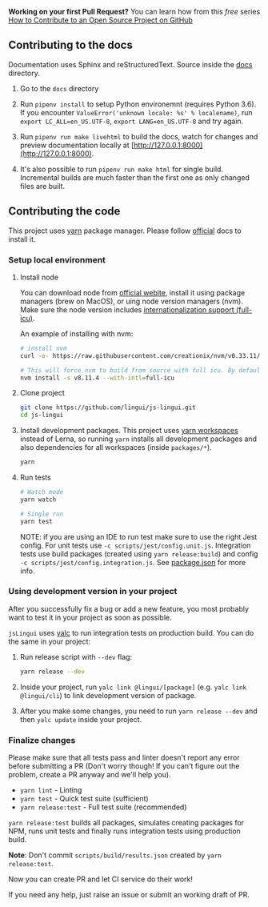 **Working on your first Pull Request?** You can learn how from this *free* series
[How to Contribute to an Open Source Project on GitHub](https://egghead.io/series/how-to-contribute-to-an-open-source-project-on-github)

## Contributing to the docs

Documentation uses Sphinx and reStructuredText. Source inside the
[docs](https://github.com/lingui/js-lingui/tree/master/docs) directory.

1. Go to the `docs` directory

2. Run `pipenv install` to setup Python environemnt (requires Python 3.6).
   If you encounter `ValueError('unknown locale: %s' % localename)`,
   run `export LC_ALL=en_US.UTF-8`, `export LANG=en_US.UTF-8` and try again.

3. Run `pipenv run make livehtml` to build the docs, watch for changes and preview
   documentation locally at [http://127.0.0.1:8000](http://127.0.0.1:8000).

4. It's also possible to run `pipenv run make html` for single build. Incremental builds
   are much faster than the first one as only changed files are built.

## Contributing the code

This project uses [yarn][YarnInstall] package manager. Please follow
[official][YarnInstall] docs to install it.

### Setup local environment

1. Install node

   You can download node from [official webite](https://nodejs.org/), install it using
   package managers (brew on MacOS), or uing node version managers (nvm). Make sure the
   node version includes [internationalization support (full-icu)](https://nodejs.org/dist/latest-v8.x/docs/api/intl.html#intl_internationalization_support).

   An example of installing with nvm:

   ```sh
   # install nvm
   curl -o- https://raw.githubusercontent.com/creationix/nvm/v0.33.11/install.sh | bash

   # This will force nvm to build from source with full icu. By default, nvm provides node with limited icu
   nvm install -s v8.11.4 --with-intl=full-icu
   ```

2. Clone project

   ```sh
   git clone https://github.com/lingui/js-lingui.git
   cd js-lingui
   ```

3. Install development packages. This project uses
   [yarn workspaces](https://yarnpkg.com/lang/en/docs/workspaces/) instead of Lerna,
   so running `yarn` installs all development packages and also dependencies for all
   workspaces (inside `packages/*`).

   ```sh
   yarn
   ```

4. Run tests

   ```sh
   # Watch mode
   yarn watch

   # Single run
   yarn test
   ```

   NOTE: if you are using an IDE to run test make sure to use the right Jest config.
   For unit tests use `-c scripts/jest/config.unit.js`. Integration tests use
   build packages (created using `yarn release:build`) and config `-c scripts/jest/config.integration.js`.
   See [package.json](./package.json) for more info.

### Using development version in your project

After you successfully fix a bug or add a new feature, you most probably want
to test it in your project as soon as possible.

`jsLingui` uses [yalc](https://www.npmjs.com/package/yalc) to run integration tests
on production build. You can do the same in your project:

1. Run release script with `--dev` flag:

   ```sh
   yarn release --dev
   ```
  
2. Inside your project, run `yalc link @lingui/[package]` (e.g. `yalc link @lingui/cli`)
   to link development version of package.
  
3. After you make some changes, you need to run `yarn release --dev` and then
   `yalc update` inside your project.

### Finalize changes 

Please make sure that all tests pass and linter doesn't report any error before
submitting a PR (Don't worry though! If you can't figure out the problem, create a PR
anyway and we'll help you).

- `yarn lint` - Linting
- `yarn test` - Quick test suite (sufficient)
- `yarn release:test` - Full test suite (recommended)

`yarn release:test` builds all packages, simulates creating packages for NPM, runs unit
tests and finally runs integration tests using production build.

**Note**: Don't commit `scripts/build/results.json` created by `yarn release:test`.

Now you can create PR and let CI service do their work!

If you need any help, just raise an issue or submit an working draft of PR.

[YarnInstall]: https://yarnpkg.com/en/docs/install#mac-stable
